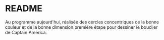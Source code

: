 # README

Au programme aujourd'hui, réalisée des cercles concentriques de la bonne couleur et de la bonne dimension première étape pour dessiner le bouclier de Captain America.